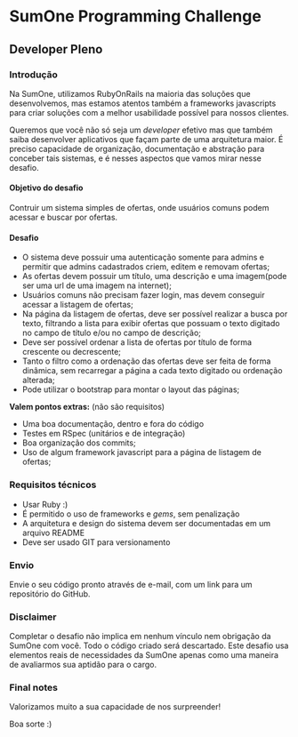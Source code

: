 # SumOne Programming Challenge
## Developer Pleno

### Introdução

Na SumOne, utilizamos RubyOnRails na maioria das soluções que desenvolvemos,
mas estamos atentos também a frameworks javascripts para criar soluções
com a melhor usabilidade possível para nossos clientes.

Queremos que você não só seja um _developer_ efetivo mas que também saiba
desenvolver aplicativos que façam parte de uma arquitetura maior. É preciso
capacidade de organização, documentação e abstração para conceber tais
sistemas, e é nesses aspectos que vamos mirar nesse desafio.

#### Objetivo do desafio

Contruir um sistema simples de ofertas, onde usuários comuns podem acessar e buscar por ofertas.

#### Desafio

* O sistema deve possuir uma autenticação somente para admins e permitir que admins cadastrados criem, editem e removam ofertas;
* As ofertas devem possuir um título, uma descrição e uma imagem(pode ser uma url de uma imagem na internet);
* Usuários comuns não precisam fazer login, mas devem conseguir acessar a listagem de ofertas;
* Na página da listagem de ofertas, deve ser possível realizar a busca por texto, filtrando a lista para exibir ofertas que possuam o texto digitado no campo de título e/ou no campo de descrição;
* Deve ser possível ordenar a lista de ofertas por título de forma crescente ou decrescente;
* Tanto o filtro como a ordenação das ofertas deve ser feita de forma dinâmica, sem recarregar a página a cada texto digitado ou ordenação alterada;
* Pode utilizar o bootstrap para montar o layout das páginas;

**Valem pontos extras:** (não são requisitos)

* Uma boa documentação, dentro e fora do código
* Testes em RSpec (unitários e de integração)
* Boa organização dos commits;
* Uso de algum framework javascript para a página de listagem de ofertas;

### Requisitos técnicos

* Usar Ruby :)
* É permitido o uso de frameworks e _gems_, sem penalização
* A arquitetura e design do sistema devem ser documentadas em um arquivo README
* Deve ser usado GIT para versionamento

### Envio

Envie o seu código pronto através de e-mail, com um link para um repositório
do GitHub.

### Disclaimer

Completar o desafio não implica em nenhum vínculo nem obrigação da SumOne
com você. Todo o código criado será descartado. Este desafio usa elementos
reais de necessidades da SumOne apenas como uma maneira de avaliarmos sua
aptidão para o cargo.

### Final notes

Valorizamos muito a sua capacidade de nos surpreender!

Boa sorte :)

